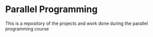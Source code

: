 # Parallel Programming

This is a repository of the projects and work done during the parallel programming course
